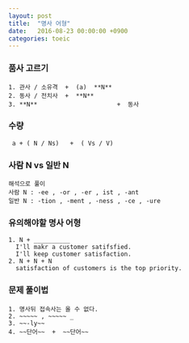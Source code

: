 ```yaml
---
layout: post
title:  "명사 어형"
date:   2016-08-23 00:00:00 +0900
categories: toeic
---
```


### 품사 고르기
~~~
1. 관사 / 소유격  +  (a)  **N**
2. 동사 / 전치사  +  **N**
3. **N**                      +  동사
~~~

### 수량
~~~
 a + ( N / Ns)   +  ( Vs / V)
~~~

### 사람 N   vs    일반 N  
~~~
해석으로 풀이
사람 N : -ee , -or , -er , ist , -ant
일반 N : -tion , -ment , -ness , -ce , -ure
~~~

### 유의해야할 명사 어형
~~~
1. N + __________  
  I'll makr a customer satifsfied.  
  I'll keep customer satisfaction.
2. N + N + N  
  satisfaction of customers is the top priority.
~~~

### 문제 풀이법
~~~
1. 명사뒤 접속사는 올 수 없다.
2. ~~~~~ , ~~~~~ _
3. ~~-ly~~
4. ~~단어~~  +  ~~단어~~
~~~
